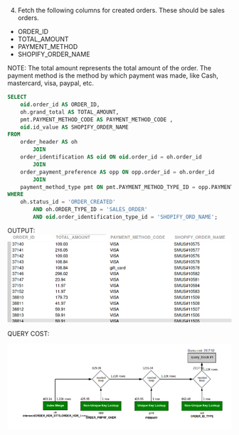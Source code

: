4. Fetch the following columns for created orders. These should be sales orders.
- ORDER_ID
- TOTAL_AMOUNT
- PAYMENT_METHOD
- SHOPIFY_ORDER_NAME

NOTE: The total amount represents the total amount of the order.
The payment method is the method by which payment was made, like Cash, mastercard, visa, paypal, etc.

```sql
SELECT 
    oid.order_id AS ORDER_ID,
    oh.grand_total AS TOTAL_AMOUNT,
    pmt.PAYMENT_METHOD_CODE AS PAYMENT_METHOD_CODE ,
    oid.id_value AS SHOPIFY_ORDER_NAME
FROM
    order_header AS oh
        JOIN
    order_identification AS oid ON oid.order_id = oh.order_id
        JOIN
    order_payment_preference AS opp ON opp.order_id = oh.order_id
        JOIN
    payment_method_type pmt ON pmt.PAYMENT_METHOD_TYPE_ID = opp.PAYMENT_METHOD_TYPE_ID
WHERE
    oh.status_id = 'ORDER_CREATED'
        AND oh.ORDER_TYPE_ID = 'SALES_ORDER'
        AND oid.order_identification_type_id = 'SHOPIFY_ORD_NAME';

```
OUTPUT: 
![Alt text](<Screenshot from 2024-02-28 15-27-38.png>)

QUERY COST:

![Alt text](<Screenshot from 2024-02-28 15-28-07.png>)




